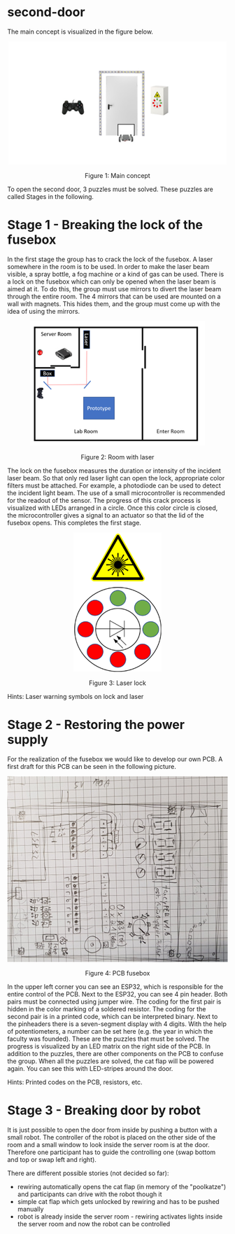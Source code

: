 # second-door
The main concept is visualized in the figure below.

<p align="center"> 
<img src="/docu/readme/second_door_main_concept.jpg" width=500>
</p>
<p align="center">Figure 1: Main concept<p align="center">

To open the second door, 3 puzzles must be solved.
These puzzles are called Stages in the following.

# Stage 1 - Breaking the lock of the fusebox

In the first stage the group has to crack the lock of the fusebox. A laser somewhere in the room is to be used. In order to make the laser beam visible, a spray bottle, a fog machine or a kind of gas can be used. There is a lock on the fusebox which can only be opened when the laser beam is aimed at it. To do this, the group must use mirrors to divert the laser beam through the entire room. The 4 mirrors that can be used are mounted on a wall with magnets. This hides them, and the group must come up with the idea of using the mirrors.

<p align="center"> 
<img src="/docu/readme/escape_room.png" width=400>
</p>
<p align="center">Figure 2: Room with laser<p align="center">

The lock on the fusebox measures the duration or intensity of the incident laser beam. So that only red laser light can open the lock, appropriate color filters must be attached. For example, a photodiode can be used to detect the incident light beam. The use of a small microcontroller is recommended for the readout of the sensor. The progress of this crack process is visualized with LEDs arranged in a circle. Once this color circle is closed, the microcontroller gives a signal to an actuator so that the lid of the fusebox opens. This completes the first stage.

<p align="center"> 
<img src="/docu/readme/Laser_sensor.png" width=200>
</p>
<p align="center">Figure 3: Laser lock<p align="center">

Hints: Laser warning symbols on lock and laser

# Stage 2 - Restoring the power supply

For the realization of the fusebox we would like to develop our own PCB. A first draft for this PCB can be seen in the following picture.

<p align="center"> 
<img src="/docu/readme/second_quiz_pcb.jpg" width=800>
</p>
<p align="center">Figure 4: PCB fusebox<p align="center">

In the upper left corner you can see an ESP32, which is responsible for the entire control of the PCB. Next to the ESP32, you can see 4 pin header. Both pairs must be connected using jumper wire. The coding for the first pair is hidden in the color marking of a soldered resistor. The coding for the second pair is in a printed code, which can be interpreted binary. Next to the pinheaders there is a seven-segment display with 4 digits. With the help of potentiometers, a number can be set here (e.g. the year in which the faculty was founded). These are the puzzles that must be solved. The progress is visualized by an LED matrix on the right side of the PCB. In addition to the puzzles, there are other components on the PCB to confuse the group. When all the puzzles are solved, the cat flap will be powered again. You can see this with LED-stripes around the door.

Hints: Printed codes on the PCB, resistors, etc.

# Stage 3 - Breaking door by robot

It is just possible to open the door from inside by pushing a button with a small robot. The controller of the robot is placed on the other side of the room and a small window to look inside the server room is at the door. Therefore one participant has to guide the controlling one (swap bottom and top or swap left and right).

There are different possible stories (not decided so far):

* rewiring automatically opens the cat flap (in memory of the "poolkatze") and participants can drive with the robot though it
* simple cat flap which gets unlocked by rewiring and has to be pushed manually
* robot is already inside the server room - rewiring activates lights inside the server room and now the robot can be controlled